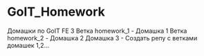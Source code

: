 # GoIT_Homework
Домашки по GoIT FE 3
Ветка  homework_1 - Домашка 1
Ветка  homework_2 - Домашка 2
Домашка 3 - Создать репу с ветками домашек 1,2...

